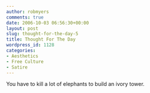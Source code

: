 ```yaml
---
author: robmyers
comments: true
date: 2006-10-03 06:56:30+00:00
layout: post
slug: thought-for-the-day-5
title: Thought For The Day
wordpress_id: 1128
categories:
- Aesthetics
- Free Culture
- Satire
---
```


You have to kill a lot of elephants to build an ivory tower.  


